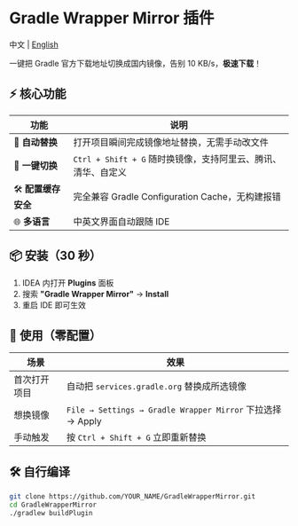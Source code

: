 # Gradle Wrapper Mirror 插件
中文 | [English](Readme)

一键把 Gradle 官方下载地址切换成国内镜像，告别 10 KB/s，**极速下载**！

## ⚡ 核心功能
| 功能             | 说明                                       |
|----------------|------------------------------------------|
| 🚀 **自动替换**    | 打开项目瞬间完成镜像地址替换，无需手动改文件                   |
| 🔄 **一键切换**    | `Ctrl + Shift + G` 随时换镜像，支持阿里云、腾讯、清华、自定义 |
| 🛠️ **配置缓存安全** | 完全兼容 Gradle Configuration Cache，无构建报错    |
| 🌐 **多语言**     | 中英文界面自动跟随 IDE                            |

## 📦 安装（30 秒）
1. IDEA 内打开 **Plugins** 面板
2. 搜索 **"Gradle Wrapper Mirror"** → **Install**
3. 重启 IDE 即可生效

## 🎯 使用（零配置）
| 场景     | 效果                                                     |
|--------|--------------------------------------------------------|
| 首次打开项目 | 自动把 `services.gradle.org` 替换成所选镜像                      |
| 想换镜像   | `File → Settings → Gradle Wrapper Mirror` 下拉选择 → Apply |
| 手动触发   | 按 `Ctrl + Shift + G` 立即重新替换                            |

## 🛠️ 自行编译
```bash
git clone https://github.com/YOUR_NAME/GradleWrapperMirror.git
cd GradleWrapperMirror
./gradlew buildPlugin